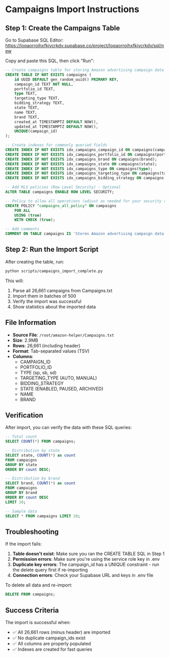 # Campaigns Import Instructions

## Step 1: Create the Campaigns Table

Go to Supabase SQL Editor:
https://loqaorroihxfkjvcrkdv.supabase.co/project/loqaorroihxfkjvcrkdv/sql/new

Copy and paste this SQL, then click "Run":

```sql
-- Create campaigns table for storing Amazon advertising campaign data
CREATE TABLE IF NOT EXISTS campaigns (
    id UUID DEFAULT gen_random_uuid() PRIMARY KEY,
    campaign_id TEXT NOT NULL,
    portfolio_id TEXT,
    type TEXT,
    targeting_type TEXT,
    bidding_strategy TEXT,
    state TEXT,
    name TEXT,
    brand TEXT,
    created_at TIMESTAMPTZ DEFAULT NOW(),
    updated_at TIMESTAMPTZ DEFAULT NOW(),
    UNIQUE(campaign_id)
);

-- Create indexes for commonly queried fields
CREATE INDEX IF NOT EXISTS idx_campaigns_campaign_id ON campaigns(campaign_id);
CREATE INDEX IF NOT EXISTS idx_campaigns_portfolio_id ON campaigns(portfolio_id);
CREATE INDEX IF NOT EXISTS idx_campaigns_brand ON campaigns(brand);
CREATE INDEX IF NOT EXISTS idx_campaigns_state ON campaigns(state);
CREATE INDEX IF NOT EXISTS idx_campaigns_type ON campaigns(type);
CREATE INDEX IF NOT EXISTS idx_campaigns_targeting_type ON campaigns(targeting_type);
CREATE INDEX IF NOT EXISTS idx_campaigns_bidding_strategy ON campaigns(bidding_strategy);

-- Add RLS policies (Row Level Security) - Optional
ALTER TABLE campaigns ENABLE ROW LEVEL SECURITY;

-- Policy to allow all operations (adjust as needed for your security requirements)
CREATE POLICY "campaigns_all_policy" ON campaigns
    FOR ALL
    USING (true)
    WITH CHECK (true);

-- Add comments
COMMENT ON TABLE campaigns IS 'Stores Amazon advertising campaign data imported from Campaigns.txt';
```

## Step 2: Run the Import Script

After creating the table, run:

```bash
python scripts/campaigns_import_complete.py
```

This will:
1. Parse all 26,661 campaigns from Campaigns.txt
2. Import them in batches of 500
3. Verify the import was successful
4. Show statistics about the imported data

## File Information

- **Source File**: `/root/amazon-helper/Campaigns.txt`
- **Size**: 2.9MB
- **Rows**: 26,661 (including header)
- **Format**: Tab-separated values (TSV)
- **Columns**:
  - CAMPAIGN_ID
  - PORTFOLIO_ID
  - TYPE (sp, sb, sd)
  - TARGETING_TYPE (AUTO, MANUAL)
  - BIDDING_STRATEGY
  - STATE (ENABLED, PAUSED, ARCHIVED)
  - NAME
  - BRAND

## Verification

After import, you can verify the data with these SQL queries:

```sql
-- Total count
SELECT COUNT(*) FROM campaigns;

-- Distribution by state
SELECT state, COUNT(*) as count 
FROM campaigns 
GROUP BY state 
ORDER BY count DESC;

-- Distribution by brand
SELECT brand, COUNT(*) as count 
FROM campaigns 
GROUP BY brand 
ORDER BY count DESC 
LIMIT 10;

-- Sample data
SELECT * FROM campaigns LIMIT 10;
```

## Troubleshooting

If the import fails:

1. **Table doesn't exist**: Make sure you ran the CREATE TABLE SQL in Step 1
2. **Permission errors**: Make sure you're using the service role key in .env
3. **Duplicate key errors**: The campaign_id has a UNIQUE constraint - run the delete query first if re-importing
4. **Connection errors**: Check your Supabase URL and keys in .env file

To delete all data and re-import:
```sql
DELETE FROM campaigns;
```

## Success Criteria

The import is successful when:
- ✅ All 26,661 rows (minus header) are imported
- ✅ No duplicate campaign_ids exist
- ✅ All columns are properly populated
- ✅ Indexes are created for fast queries
